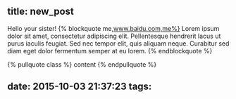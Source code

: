 title: new_post
---
Hello your sister!
{% blockquote me,www.baidu.com,me%}
  Lorem ipsum dolor sit amet, consectetur adipiscing elit. Pellentesque hendrerit lacus ut purus iaculis feugiat. Sed nec tempor elit, quis aliquam neque. Curabitur sed diam eget dolor fermentum semper at eu lorem.
{% endblockquote %}

{% pullquote class %}
content
{% endpullquote %}

date: 2015-10-03 21:37:23
tags:
---
